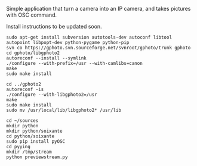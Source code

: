 Simple application that turn a camera into an IP camera, and takes pictures with OSC command.

Install instructions to be updated soon.

```
sudo apt-get install subversion autotools-dev autoconf libtool autopoint libpopt-dev python-pygame python-pip
svn co https://gphoto.svn.sourceforge.net/svnroot/gphoto/trunk gphoto
cd gphoto/libgphoto2
autoreconf --install --symlink
./configure --with-prefix=/usr --with-camlibs=canon
make
sudo make install

cd ../gphoto2
autoreconf -is
./configure --with-libgphoto2=/usr
make
sudo make install
sudo mv /usr/local/lib/libgphoto2* /usr/lib

cd ~/sources
mkdir python
mkdir python/soixante
cd python/soixante
sudo pip install pyOSC
cd pyying
mkdir /tmp/stream
python previewstream.py
```
